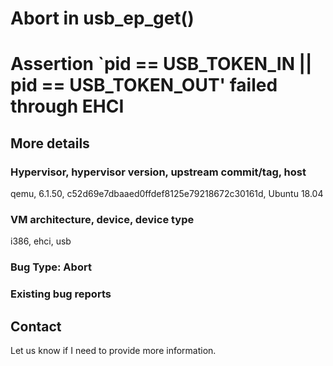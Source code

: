 # Abort in usb_ep_get()

# Assertion `pid == USB_TOKEN_IN || pid == USB_TOKEN_OUT' failed through EHCI
## More details

### Hypervisor, hypervisor version, upstream commit/tag, host
qemu, 6.1.50, c52d69e7dbaaed0ffdef8125e79218672c30161d, Ubuntu 18.04

### VM architecture, device, device type
i386, ehci, usb

### Bug Type: Abort

### Existing bug reports

## Contact

Let us know if I need to provide more information.
